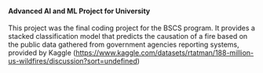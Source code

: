 #### Advanced AI and ML Project for University

This project was the final coding project for the BSCS program. It provides a stacked classification model that predicts the causation of a fire based on the public data gathered from
government agencies reporting systems, provided by Kaggle (https://www.kaggle.com/datasets/rtatman/188-million-us-wildfires/discussion?sort=undefined)
